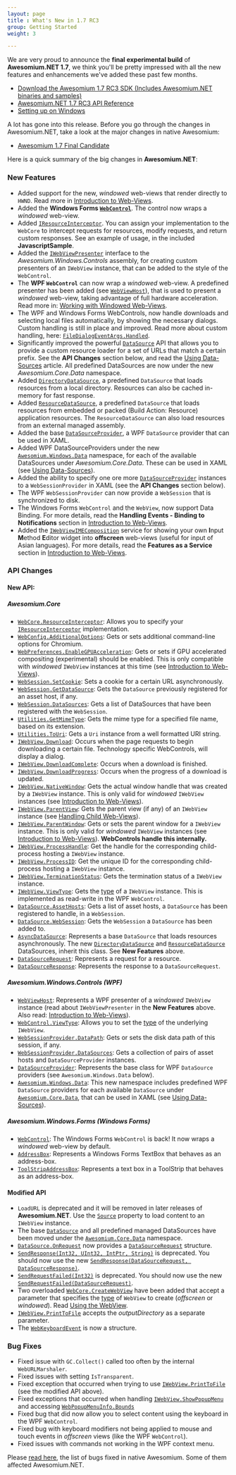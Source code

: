 ```yaml
---
layout: page
title : What's New in 1.7 RC3
group: Getting Started
weight: 3

---
```


We are very proud to announce the **final experimental build** of **Awesomium.NET 1.7**, we think you'll be pretty impressed with all the new features and enhancements we've added these past few months.

* [Download the Awesomium 1.7 RC3 SDK (Includes Awesomium.NET binaries and samples)](http://www.awesomium.com/download)
* [Awesomium.NET 1.7 RC3 API Reference](http://www.awesomium.com/docs/1_7_rc3/sharp_api)
* [Setting up on Windows](http://wiki.awesomium.net/getting-started/setting-up-on-windows.html)

A lot has gone into this release. Before you go through the changes in Awesomium.NET, take a look at the major changes in native Awesomium:

* [Awesomium 1.7 Final Candidate](http://forums.awesomium.com/viewtopic.php?f=3&t=86)

Here is a quick summary of the big changes in **Awesomium.NET**:

### New Features

* Added support for the new, *windowed* web-views that render directly to `HWND`. Read more in [Introduction to Web-Views](introduction-to-web-views.html).
* Added the **Windows Forms [`WebControl`](http://awesomium.com/docs/1_7_rc3/sharp_api/?tc=T_Awesomium_Windows_Forms_WebControl)**. The control now wraps a *windowed* web-view.
* Added [`IResourceInterceptor`](http://awesomium.com/docs/1_7_rc3/sharp_api/?tc=T_Awesomium_Core_IResourceInterceptor). You can assign your implementation to the `WebCore` to intercept requests for resources, modify requests, and return custom responses. See an example of usage, in the included **JavascriptSample**.
* Added the [`IWebViewPresenter`](http://awesomium.com/docs/1_7_rc3/sharp_api/?tc=T_Awesomium_Windows_Controls_IWebViewPresenter) interface to the *Awesomium.Windows.Controls* assembly, for creating custom presenters of an `IWebView` instance, that can be added to the style of the `WebControl`.
* The **WPF `WebControl`** can now wrap a *windowed* web-view. A predefined presenter has been added (see [`WebViewHost`](http://awesomium.com/docs/1_7_rc3/sharp_api/?tc=T_Awesomium_Windows_Controls_WebViewHost)), that is used to present a *windowed* web-view, taking advantage of full hardware acceleration. Read more in: [Working with Windowed Web-Views](working-with-windowed-web-views.html).
* The WPF and Windows Forms WebControls, now handle downloads and selecting local files automatically, by showing the necessary dialogs. Custom handling is still in place and improved. Read more about custom handling, here: [`FileDialogEventArgs.Handled`](http://awesomium.com/docs/1_7_rc3/sharp_api/?tc=P_Awesomium_Core_FileDialogEventArgs_Handled).
* Significantly improved the powerful [`DataSource`]() API that allows you to provide a custom resource loader for a set of URLs that match a certain prefix. See the **API Changes** section below, and read the [Using Data-Sources](using-data-sources.html) article. All predefined DataSources are now under the new *Awesomium.Core.Data* namespace.
* Added [`DirectoryDataSource`](http://awesomium.com/docs/1_7_rc3/sharp_api/?tc=T_Awesomium_Core_Data_DirectoryDataSource), a predefined `DataSource` that loads resources from a local directory. Resources can also be cached in-memory for fast response.
* Added [`ResourceDataSource`](http://awesomium.com/docs/1_7_rc3/sharp_api/?tc=T_Awesomium_Core_Data_ResourceDataSource), a predefined `DataSource` that loads resources from embedded or packed (Build Action: Resource) application resources. The `ResourceDataSource` can also load resources from an external managed assembly.
* Added the base [`DataSourceProvider`](http://awesomium.com/docs/1_7_rc3/sharp_api/?tc=T_Awesomium_Windows_Data_DataSourceProvider), a WPF `DataSource` provider that can be used in XAML.
* Added WPF DataSourceProviders under the new [`Awesomium.Windows.Data`](http://awesomium.com/docs/1_7_rc3/sharp_api/?tc=N_Awesomium_Windows_Data) namespace, for each of the available DataSources under *Awesomium.Core.Data*. These can be used in XAML (see [Using Data-Sources](using-data-sources.html)).
* Added the ability to specify one ore more [`DataSourceProvider`](http://awesomium.com/docs/1_7_rc3/sharp_api/?tc=T_Awesomium_Windows_Data_DataSourceProvider) instances to a `WebSessionProvider` in XAML (see the **API Changes** section below).
* The WPF `WebSessionProvider` can now provide a `WebSession` that is synchronized to disk.
* The Windows Forms `WebControl` and the `WebView`, now support Data Binding. For more details, read the **Handling Events - Binding to Notifications** section in [Introduction to Web-Views](introduction-to-web-views.html).
* Added the [`IWebViewIMEComposition`](http://awesomium.com/docs/1_7_rc3/sharp_api/?tc=T_Awesomium_Core_IWebViewIMEComposition) service for showing your own **I**nput **M**ethod **E**ditor widget into **offscreen** web-views (useful for input of Asian languages). For more details, read the **Features as a Service** section in [Introduction to Web-Views](introduction-to-web-views.html).


### API Changes

#### New API:

##### *Awesomium.Core*

* [`WebCore.ResourceInterceptor`](http://awesomium.com/docs/1_7_rc3/sharp_api/?tc=P_Awesomium_Core_WebCore_ResourceInterceptor): Allows you to specify your [`IResourceInterceptor`](http://awesomium.com/docs/1_7_rc3/sharp_api/?tc=T_Awesomium_Core_IResourceInterceptor) implementation.
* [`WebConfig.AdditionalOptions`](http://awesomium.com/docs/1_7_rc3/sharp_api/?tc=P_Awesomium_Core_WebConfig_AdditionalOptions): Gets or sets additional command-line options for Chromium.
* [`WebPreferences.EnableGPUAcceleration`](http://awesomium.com/docs/1_7_rc3/sharp_api/?tc=P_Awesomium_Core_WebPreferences_EnableGPUAcceleration): Gets or sets if GPU accelerated compositing (experimental) should be enabled. This is only compatible with *windowed* `IWebView` instances at this time (see [Introduction to Web-Views](introduction-to-web-views.html)).
* [`WebSession.SetCookie`](http://awesomium.com/docs/1_7_rc3/sharp_api/?tc=M_Awesomium_Core_WebSession_SetCookie): Sets a cookie for a certain URL asynchronously.
* [`WebSession.GetDataSource`](http://awesomium.com/docs/1_7_rc3/sharp_api/?tc=M_Awesomium_Core_WebSession_GetDataSource): Gets the `DataSource` previously registered for an asset host, if any.
* [`WebSession.DataSources`](http://awesomium.com/docs/1_7_rc3/sharp_api/?tc=P_Awesomium_Core_WebSession_DataSources): Gets a list of DataSources that have been registered with the `WebSession`.
* [`Utilities.GetMimeType`](http://awesomium.com/docs/1_7_rc3/sharp_api/?tc=M_Awesomium_Core_Utilities_GetMimeType): Gets the mime type for a specified file name, based on its extension.
* [`Utilities.ToUri`](http://awesomium.com/docs/1_7_rc3/sharp_api/?tc=M_Awesomium_Core_Utilities_ToUri): Gets a `Uri` instance from a well formatted URI string.
* [`IWebView.Download`](http://awesomium.com/docs/1_7_rc3/sharp_api/?tc=E_Awesomium_Core_IWebView_Download): Occurs when the page requests to begin downloading a certain file. Technology specific WebControls, will display a dialog.
* [`IWebView.DownloadComplete`](http://awesomium.com/docs/1_7_rc3/sharp_api/?tc=E_Awesomium_Core_IWebView_DownloadComplete): Occurs when a download is finished.
* [`IWebView.DownloadProgress`](http://awesomium.com/docs/1_7_rc3/sharp_api/?tc=E_Awesomium_Core_IWebView_DownloadProgress): Occurs when the progress of a download is updated.
* [`IWebView.NativeWindow`](http://awesomium.com/docs/1_7_rc3/sharp_api/?tc=P_Awesomium_Core_IWebView_NativeWindow): Gets the actual window handle that was created by a `IWebView` instance. This is only valid for *windowed* `IWebView` instances (see [Introduction to Web-Views](introduction-to-web-views.html)).
* [`IWebView.ParentView`](http://awesomium.com/docs/1_7_rc3/sharp_api/?tc=P_Awesomium_Core_IWebView_ParentView): Gets the parent view (if any) of an `IWebView` instance (see [Handling Child Web-Views](handling-child-web-views.html)).
* [`IWebView.ParentWindow`](http://awesomium.com/docs/1_7_rc3/sharp_api/?tc=P_Awesomium_Core_IWebView_ParentWindow): Gets or sets the parent window for a `IWebView` instance. This is only valid for *windowed* `IWebView` instances (see [Introduction to Web-Views](introduction-to-web-views.html)). **WebControls handle this internally.**
* [`IWebView.ProcessHandle`](http://awesomium.com/docs/1_7_rc3/sharp_api/?tc=P_Awesomium_Core_IWebView_ProcessHandle): Get the handle for the corresponding child-process hosting a `IWebView` instance.
* [`IWebView.ProcessID`](http://awesomium.com/docs/1_7_rc3/sharp_api/?tc=P_Awesomium_Core_IWebView_ProcessID): Get the unique ID for the corresponding child-process hosting a `IWebView` instance.
* [`IWebView.TerminationStatus`](http://awesomium.com/docs/1_7_rc3/sharp_api/?tc=P_Awesomium_Core_IWebView_TerminationStatus): Gets the termination status of a `IWebView` instance.
* [`IWebView.ViewType`](http://awesomium.com/docs/1_7_rc3/sharp_api/?tc=P_Awesomium_Core_IWebView_ViewType): Gets the [type](http://awesomium.com/docs/1_7_rc3/sharp_api/?tc=T_Awesomium_Core_WebViewType) of a `IWebView` instance. This is implemented as read-write in the WPF `WebControl`.
* [`DataSource.AssetHosts`](http://awesomium.com/docs/1_7_rc3/sharp_api/?tc=P_Awesomium_Core_Data_DataSource_AssetHosts): Gets a list of asset hosts, a `DataSource` has been registered to handle, in a `WebSession`.
* [`DataSource.WebSession`](http://awesomium.com/docs/1_7_rc3/sharp_api/?tc=P_Awesomium_Core_Data_DataSource_WebSession): Gets the `WebSession` a `DataSource` has been added to.
* [`AsyncDataSource`](http://awesomium.com/docs/1_7_rc3/sharp_api/?tc=T_Awesomium_Core_Data_AsyncDataSource): Represents a base `DataSource` that loads resources asynchronously. The new [`DirectoryDataSource`](http://awesomium.com/docs/1_7_rc3/sharp_api/?tc=T_Awesomium_Core_Data_DirectoryDataSource) and [`ResourceDataSource`](http://awesomium.com/docs/1_7_rc3/sharp_api/?tc=T_Awesomium_Core_Data_ResourceDataSource) DataSources, inherit this class. See **New Features** above.
* [`DataSourceRequest`](http://awesomium.com/docs/1_7_rc3/sharp_api/?tc=T_Awesomium_Core_Data_DataSourceRequest): Represents a request for a resource.
* [`DataSourceResponse`](http://awesomium.com/docs/1_7_rc3/sharp_api/?tc=T_Awesomium_Core_Data_DataSourceResponse): Represents the response to a `DataSourceRequest`.

##### *Awesomium.Windows.Controls* (WPF)

* [`WebViewHost`](http://awesomium.com/docs/1_7_rc3/sharp_api/?tc=T_Awesomium_Windows_Controls_WebViewHost): Represents a WPF presenter of a *windowed* `IWebView` instance (read about `IWebViewPresenter` in the **New Features** above. Also read: [Introduction to Web-Views](introduction-to-web-views.html)).
* [`WebControl.ViewType`](http://awesomium.com/docs/1_7_rc3/sharp_api/?tc=P_Awesomium_Windows_Controls_WebControl_ViewType): Allows you to set the [type](http://awesomium.com/docs/1_7_rc3/sharp_api/?tc=T_Awesomium_Core_WebViewType) of the underlying `IWebView`.
* [`WebSessionProvider.DataPath`](http://awesomium.com/docs/1_7_rc3/sharp_api/?tc=P_Awesomium_Windows_Controls_WebSessionProvider_DataPath): Gets or sets the disk data path of this session, if any.
* [`WebSessionProvider.DataSources`](http://awesomium.com/docs/1_7_rc3/sharp_api/?tc=P_Awesomium_Windows_Controls_WebSessionProvider_DataSources): Gets a collection of pairs of asset hosts and `DataSourceProvider` instances.
* [`DataSourceProvider`](http://awesomium.com/docs/1_7_rc3/sharp_api/html/T_Awesomium_Windows_Data_DataSourceProvider): Represents the base class for WPF `DataSource` providers (see `Awesomium.Windows.Data` below).
* [`Awesomium.Windows.Data`](http://awesomium.com/docs/1_7_rc3/sharp_api/?tc=N_Awesomium_Windows_Data): This new namespace includes predefined WPF `DataSource` providers for each available `DataSource` under [`Awesomium.Core.Data`](http://awesomium.com/docs/1_7_rc3/sharp_api/?tc=N_Awesomium_Core_Data), that can be used in XAML (see [Using Data-Sources](using-data-sources.html)).

##### *Awesomium.Windows.Forms* (Windows Forms)

* [`WebControl`](http://awesomium.com/docs/1_7_rc3/sharp_api/?tc=T_Awesomium_Windows_Forms_WebControl): The Windows Forms `WebControl` is back! It now wraps a *windowed* web-view by default.
* [`AddressBox`](http://awesomium.com/docs/1_7_rc3/sharp_api/?tc=T_Awesomium_Windows_Forms_AddressBox): Represents a Windows Forms TextBox that behaves as an address-box.
* [`ToolStripAddressBox`](http://awesomium.com/docs/1_7_rc3/sharp_api/?tc=T_Awesomium_Windows_Forms_ToolStripAddressBox): Represents a text box in a ToolStrip that behaves as an address-box.

#### Modified API

* `LoadURL` is deprecated and it will be removed in later releases of **Awesomium.NET**. Use the [`Source`](http://awesomium.com/docs/1_7_rc3/sharp_api/?tc=P_Awesomium_Core_IWebView_Source) property to load content to an `IWebView` instance.
* The base [`DataSource`](http://awesomium.com/docs/1_7_rc3/sharp_api/?tc=T_Awesomium_Core_Data_DataSource) and all predefined managed DataSources have been moved under the [`Awesomium.Core.Data`](http://awesomium.com/docs/1_7_rc3/sharp_api/?tc=N_Awesomium_Core_Data) namespace.
* [`DataSource.OnRequest`](http://awesomium.com/docs/1_7_rc3/sharp_api/?tc=M_Awesomium_Core_Data_DataSource_OnRequest) now provides a [`DataSourceRequest`](http://awesomium.com/docs/1_7_rc3/sharp_api/?tc=T_Awesomium_Core_Data_DataSourceRequest) structure.
* [`SendResponse(Int32, UInt32, IntPtr, String)`](http://awesomium.com/docs/1_7_rc3/sharp_api/?tc=M_Awesomium_Core_Data_DataSource_SendResponse_1) is deprecated. You should now use the new [`SendResponse(DataSourceRequest, DataSourceResponse)`](http://awesomium.com/docs/1_7_rc3/sharp_api/?tc=M_Awesomium_Core_Data_DataSource_SendResponse).
* [`SendRequestFailed(Int32)`](http://awesomium.com/docs/1_7_rc3/sharp_api/?tc=M_Awesomium_Core_Data_DataSource_SendRequestFailed_1) is deprecated. You should now use the new [`SendRequestFailed(DataSourceRequest)`](http://awesomium.com/docs/1_7_rc3/sharp_api/?tc=M_Awesomium_Core_Data_DataSource_SendRequestFailed).
* Two overloaded [`WebCore.CreateWebView`](http://awesomium.com/docs/1_7_rc3/sharp_api/?tc=Overload_Awesomium_Core_WebCore_CreateWebView) have been added that accept a parameter that specifies the [type](http://awesomium.com/docs/1_7_rc3/sharp_api/?tc=T_Awesomium_Core_WebViewType) of `WebView` to create (*offscreen* or *windowed*). Read [Using the WebView](using-the-webview.html).
* [`IWebView.PrintToFile`](http://awesomium.com/docs/1_7_rc3/sharp_api/?tc=M_Awesomium_Core_IWebView_PrintToFile) accepts the *outputDirectory* as a separate parameter.
* The [`WebKeyboardEvent`](http://awesomium.com/docs/1_7_rc3/sharp_api/?tc=T_Awesomium_Core_WebKeyboardEvent) is now a structure.


### Bug Fixes

* Fixed issue with `GC.Collect()` called too often by the internal `WebURLMarshaler`.
* Fixed issues with setting `IsTransparent`.
* Fixed exception that occurred when trying to use [`IWebView.PrintToFile`](http://awesomium.com/docs/1_7_rc3/sharp_api/?tc=M_Awesomium_Core_IWebView_PrintToFile) (see the modified API above).
* Fixed exceptions that occurred when handling [`IWebView.ShowPopupMenu`](http://awesomium.com/docs/1_7_rc3/sharp_api/html/E_Awesomium_Core_IWebView_ShowPopupMenu) and accessing [`WebPopupMenuInfo.Bounds`](http://awesomium.com/docs/1_7_rc3/sharp_api/?tc=P_Awesomium_Core_WebPopupMenuInfo_Bounds)
* Fixed bug that did now allow you to select content using the keyboard in the WPF `WebControl`.
* Fixed bug with keyboard modifiers not being applied to mouse and touch events in *offscreen* views (like the WPF `WebControl`).
* Fixed issues with commands not working in the WPF context menu.


Please [read here](http://forums.awesomium.com/viewtopic.php?f=3&t=86), the list of bugs fixed in native Awesomium. Some of them affected Awesomium.NET.

